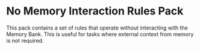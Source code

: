 # No Memory Interaction Rules Pack

This pack contains a set of rules that operate without interacting with the Memory Bank. This is useful for tasks where external context from memory is not required.
